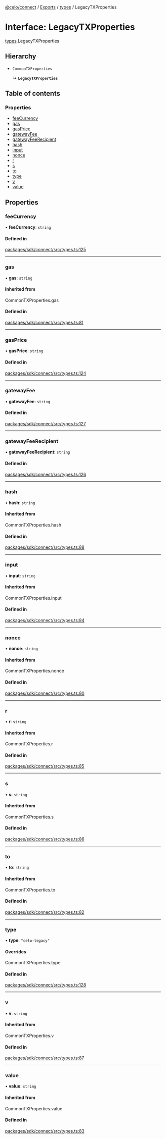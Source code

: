 [@celo/connect](../README.md) / [Exports](../modules.md) / [types](../modules/types.md) / LegacyTXProperties

# Interface: LegacyTXProperties

[types](../modules/types.md).LegacyTXProperties

## Hierarchy

- `CommonTXProperties`

  ↳ **`LegacyTXProperties`**

## Table of contents

### Properties

- [feeCurrency](types.LegacyTXProperties.md#feecurrency)
- [gas](types.LegacyTXProperties.md#gas)
- [gasPrice](types.LegacyTXProperties.md#gasprice)
- [gatewayFee](types.LegacyTXProperties.md#gatewayfee)
- [gatewayFeeRecipient](types.LegacyTXProperties.md#gatewayfeerecipient)
- [hash](types.LegacyTXProperties.md#hash)
- [input](types.LegacyTXProperties.md#input)
- [nonce](types.LegacyTXProperties.md#nonce)
- [r](types.LegacyTXProperties.md#r)
- [s](types.LegacyTXProperties.md#s)
- [to](types.LegacyTXProperties.md#to)
- [type](types.LegacyTXProperties.md#type)
- [v](types.LegacyTXProperties.md#v)
- [value](types.LegacyTXProperties.md#value)

## Properties

### feeCurrency

• **feeCurrency**: `string`

#### Defined in

[packages/sdk/connect/src/types.ts:125](https://github.com/celo-org/developer-tooling/blob/master/packages/sdk/connect/src/types.ts#L125)

___

### gas

• **gas**: `string`

#### Inherited from

CommonTXProperties.gas

#### Defined in

[packages/sdk/connect/src/types.ts:81](https://github.com/celo-org/developer-tooling/blob/master/packages/sdk/connect/src/types.ts#L81)

___

### gasPrice

• **gasPrice**: `string`

#### Defined in

[packages/sdk/connect/src/types.ts:124](https://github.com/celo-org/developer-tooling/blob/master/packages/sdk/connect/src/types.ts#L124)

___

### gatewayFee

• **gatewayFee**: `string`

#### Defined in

[packages/sdk/connect/src/types.ts:127](https://github.com/celo-org/developer-tooling/blob/master/packages/sdk/connect/src/types.ts#L127)

___

### gatewayFeeRecipient

• **gatewayFeeRecipient**: `string`

#### Defined in

[packages/sdk/connect/src/types.ts:126](https://github.com/celo-org/developer-tooling/blob/master/packages/sdk/connect/src/types.ts#L126)

___

### hash

• **hash**: `string`

#### Inherited from

CommonTXProperties.hash

#### Defined in

[packages/sdk/connect/src/types.ts:88](https://github.com/celo-org/developer-tooling/blob/master/packages/sdk/connect/src/types.ts#L88)

___

### input

• **input**: `string`

#### Inherited from

CommonTXProperties.input

#### Defined in

[packages/sdk/connect/src/types.ts:84](https://github.com/celo-org/developer-tooling/blob/master/packages/sdk/connect/src/types.ts#L84)

___

### nonce

• **nonce**: `string`

#### Inherited from

CommonTXProperties.nonce

#### Defined in

[packages/sdk/connect/src/types.ts:80](https://github.com/celo-org/developer-tooling/blob/master/packages/sdk/connect/src/types.ts#L80)

___

### r

• **r**: `string`

#### Inherited from

CommonTXProperties.r

#### Defined in

[packages/sdk/connect/src/types.ts:85](https://github.com/celo-org/developer-tooling/blob/master/packages/sdk/connect/src/types.ts#L85)

___

### s

• **s**: `string`

#### Inherited from

CommonTXProperties.s

#### Defined in

[packages/sdk/connect/src/types.ts:86](https://github.com/celo-org/developer-tooling/blob/master/packages/sdk/connect/src/types.ts#L86)

___

### to

• **to**: `string`

#### Inherited from

CommonTXProperties.to

#### Defined in

[packages/sdk/connect/src/types.ts:82](https://github.com/celo-org/developer-tooling/blob/master/packages/sdk/connect/src/types.ts#L82)

___

### type

• **type**: ``"celo-legacy"``

#### Overrides

CommonTXProperties.type

#### Defined in

[packages/sdk/connect/src/types.ts:128](https://github.com/celo-org/developer-tooling/blob/master/packages/sdk/connect/src/types.ts#L128)

___

### v

• **v**: `string`

#### Inherited from

CommonTXProperties.v

#### Defined in

[packages/sdk/connect/src/types.ts:87](https://github.com/celo-org/developer-tooling/blob/master/packages/sdk/connect/src/types.ts#L87)

___

### value

• **value**: `string`

#### Inherited from

CommonTXProperties.value

#### Defined in

[packages/sdk/connect/src/types.ts:83](https://github.com/celo-org/developer-tooling/blob/master/packages/sdk/connect/src/types.ts#L83)
